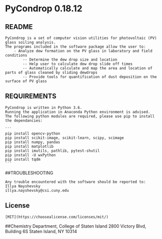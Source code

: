 # PyCondrop 0.18.12

## README

	PyCondrop is a set of computer vision utilities for photovoltaic (PV) glass soiling analysis.
	The programs included in the software package allow the user to:
		- Analyze dew formation on the PV glass in laboratory and field conditions
			-- Determine the dew drop size and location
			-- Help user to calculate dew drop slide off times
			-- Automatically calculate and map the area and location of parts of glass cleaned by sliding dewdrops
			-- Provide tools for quantification of dust deposition on the surface of PV glass


## REQUIREMENTS

	PyCondrop is written in Python 3.6.
	Running the application in Anaconda Python environment is advised.
	The following python modules are required, please use pip to install the dependancies:

	```
	pip install opencv-python
	pip install scikit-image, scikit-learn, scipy, scimage
	pip install numpy, pandas
	pip install matplotlib
	pip install imutils, pathlib, pytest-shutil
	pip install -U wxPython
	pip install tqdm
	```

##TROUBLESHOOTING

	Any trouble encountered with the software should be reported to:
	Illya Nayshevsky
	illya.nayshevsky@csi.cuny.edu

## License
	[MIT](https://choosealicense.com/licenses/mit/)


##Chemistry Department, College of Staten Island
	2800 Victory Blvd, Building 6S
	Staten Island, NY 10314


